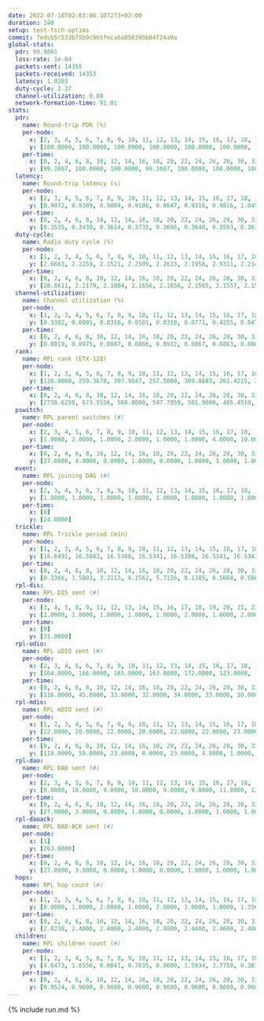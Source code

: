 ```yaml
---
date: 2022-07-18T02:03:06.107273+02:00
duration: 240
setup: test-tsch-optims
commit: 7edcb5c533b75b9c965feca6a850395b84f24a9a
global-stats:
  pdr: 99.9861
  loss-rate: 1e-04
  packets-sent: 14355
  packets-received: 14353
  latency: 1.0203
  duty-cycle: 2.37
  channel-utilization: 0.08
  network-formation-time: 91.01
stats:
  pdr:
    name: Round-trip PDR (%)
    per-node:
      x: [2, 3, 4, 5, 6, 7, 8, 9, 10, 11, 12, 13, 14, 15, 16, 17, 18, 19, 20, 21, 22, 23, 24, 25]
      y: [100.0000, 100.0000, 100.0000, 100.0000, 100.0000, 100.0000, 100.0000, 100.0000, 100.0000, 100.0000, 100.0000, 99.8273, 100.0000, 100.0000, 100.0000, 100.0000, 100.0000, 100.0000, 100.0000, 100.0000, 100.0000, 100.0000, 99.8387, 100.0000]
    per-time:
      x: [0, 2, 4, 6, 8, 10, 12, 14, 16, 18, 20, 22, 24, 26, 28, 30, 32, 34, 36, 38, 40, 42, 44, 46, 48, 50, 52, 54, 56, 58, 60, 62, 64, 66, 68, 70, 72, 74, 76, 78, 80, 82, 84, 86, 88, 90, 92, 94, 96, 98, 100, 102, 104, 106, 108, 110, 112, 114, 116, 118, 120, 122, 124, 126, 128, 130, 132, 134, 136, 138, 140, 142, 144, 146, 148, 150, 152, 154, 156, 158, 160, 162, 164, 166, 168, 170, 172, 174, 176, 178, 180, 182, 184, 186, 188, 190, 192, 194, 196, 198, 200, 202, 204, 206, 208, 210, 212, 214, 216, 218, 220, 222, 224, 226, 228, 230, 232, 234, 236, 238]
      y: [99.1667, 100.0000, 100.0000, 99.1667, 100.0000, 100.0000, 100.0000, 100.0000, 100.0000, 100.0000, 100.0000, 100.0000, 100.0000, 100.0000, 100.0000, 100.0000, 100.0000, 100.0000, 100.0000, 100.0000, 100.0000, 100.0000, 100.0000, 100.0000, 100.0000, 100.0000, 100.0000, 100.0000, 100.0000, 100.0000, 100.0000, 100.0000, 100.0000, 100.0000, 100.0000, 100.0000, 100.0000, 100.0000, 100.0000, 100.0000, 100.0000, 100.0000, 100.0000, 100.0000, 100.0000, 100.0000, 100.0000, 100.0000, 100.0000, 100.0000, 100.0000, 100.0000, 100.0000, 100.0000, 100.0000, 100.0000, 100.0000, 100.0000, 100.0000, 100.0000, 100.0000, 100.0000, 100.0000, 100.0000, 100.0000, 100.0000, 100.0000, 100.0000, 100.0000, 100.0000, 100.0000, 100.0000, 100.0000, 100.0000, 100.0000, 100.0000, 100.0000, 100.0000, 100.0000, 100.0000, 100.0000, 100.0000, 100.0000, 100.0000, 100.0000, 100.0000, 100.0000, 100.0000, 100.0000, 100.0000, 100.0000, 100.0000, 100.0000, 100.0000, 100.0000, 100.0000, 100.0000, 100.0000, 100.0000, 100.0000, 100.0000, 100.0000, 100.0000, 100.0000, 100.0000, 100.0000, 100.0000, 100.0000, 100.0000, 100.0000, 100.0000, 100.0000, 100.0000, 100.0000, 100.0000, 100.0000, 100.0000, 100.0000, 100.0000, 100.0000]
  latency:
    name: Round-trip latency (s)
    per-node:
      x: [2, 3, 4, 5, 6, 7, 8, 9, 10, 11, 12, 13, 14, 15, 16, 17, 18, 19, 20, 21, 22, 23, 24, 25]
      y: [0.9072, 0.9309, 0.9004, 0.9106, 0.8647, 0.9316, 0.9816, 1.0451, 0.9448, 0.9437, 0.9410, 1.0187, 1.1161, 1.0402, 0.9335, 1.1191, 1.0996, 1.0393, 1.1743, 1.0827, 1.0308, 1.1222, 1.2278, 1.1726]
    per-time:
      x: [0, 2, 4, 6, 8, 10, 12, 14, 16, 18, 20, 22, 24, 26, 28, 30, 32, 34, 36, 38, 40, 42, 44, 46, 48, 50, 52, 54, 56, 58, 60, 62, 64, 66, 68, 70, 72, 74, 76, 78, 80, 82, 84, 86, 88, 90, 92, 94, 96, 98, 100, 102, 104, 106, 108, 110, 112, 114, 116, 118, 120, 122, 124, 126, 128, 130, 132, 134, 136, 138, 140, 142, 144, 146, 148, 150, 152, 154, 156, 158, 160, 162, 164, 166, 168, 170, 172, 174, 176, 178, 180, 182, 184, 186, 188, 190, 192, 194, 196, 198, 200, 202, 204, 206, 208, 210, 212, 214, 216, 218, 220, 222, 224, 226, 228, 230, 232, 234, 236, 238]
      y: [0.3535, 0.3430, 0.3614, 0.3735, 0.3696, 0.3648, 0.3593, 0.3615, 0.4002, 0.3798, 0.3517, 0.3740, 0.3685, 0.3735, 0.4091, 0.3941, 0.3535, 0.5262, 0.3785, 0.3764, 0.3489, 0.3756, 0.3544, 0.6227, 0.5011, 0.4926, 0.3598, 0.3838, 0.4662, 1.0639, 1.0452, 0.6825, 0.5712, 0.5225, 0.5775, 1.1108, 1.2952, 1.2942, 0.9667, 0.7910, 0.6899, 1.1850, 1.3231, 1.3282, 1.3105, 1.2597, 0.9866, 1.1236, 1.2854, 1.2758, 1.2977, 1.2609, 1.2902, 1.3180, 1.2906, 1.2672, 1.2992, 1.3071, 1.3009, 1.3058, 1.3071, 1.3078, 1.3100, 1.3075, 1.3059, 1.2850, 1.3084, 1.2600, 1.2888, 1.2958, 1.2770, 1.2659, 1.2865, 1.2877, 1.2684, 1.2814, 1.2890, 1.2703, 1.2727, 1.2957, 1.2818, 1.2814, 1.2658, 1.2637, 1.2733, 1.2543, 1.2761, 1.3001, 1.2777, 1.2684, 1.2679, 1.2613, 1.2550, 1.2479, 1.2471, 1.2759, 1.2873, 1.2746, 1.2845, 1.2460, 1.2575, 1.2899, 1.2724, 1.2859, 1.2641, 1.2685, 1.2618, 1.2617, 1.2713, 1.2382, 1.2657, 1.2694, 1.2689, 1.2340, 1.2666, 1.2519, 1.2578, 1.2720, 1.2455, 1.2534]
  duty-cycle:
    name: Radio duty cycle (%)
    per-node:
      x: [1, 2, 3, 4, 5, 6, 7, 8, 9, 10, 11, 12, 13, 14, 15, 16, 17, 18, 19, 20, 21, 22, 23, 24, 25]
      y: [2.6663, 2.2259, 2.1521, 2.2509, 2.2633, 2.1958, 2.9311, 2.2141, 2.1490, 2.1172, 2.3545, 2.2563, 2.3789, 2.3363, 2.6274, 2.4118, 2.2051, 2.4586, 2.4592, 2.3945, 2.5333, 2.4095, 2.5292, 2.4320, 2.4166]
    per-time:
      x: [0, 2, 4, 6, 8, 10, 12, 14, 16, 18, 20, 22, 24, 26, 28, 30, 32, 34, 36, 38, 40, 42, 44, 46, 48, 50, 52, 54, 56, 58, 60, 62, 64, 66, 68, 70, 72, 74, 76, 78, 80, 82, 84, 86, 88, 90, 92, 94, 96, 98, 100, 102, 104, 106, 108, 110, 112, 114, 116, 118, 120, 122, 124, 126, 128, 130, 132, 134, 136, 138, 140, 142, 144, 146, 148, 150, 152, 154, 156, 158, 160, 162, 164, 166, 168, 170, 172, 174, 176, 178, 180, 182, 184, 186, 188, 190, 192, 194, 196, 198, 200, 202, 204, 206, 208, 210, 212, 214, 216, 218, 220, 222, 224, 226, 228, 230, 232, 234, 236, 238, 240]
      y: [28.8611, 2.2179, 2.1804, 2.1656, 2.1856, 2.1585, 2.1557, 2.1581, 2.1728, 2.1604, 2.1668, 2.1443, 2.1499, 2.1591, 2.1830, 2.1801, 2.1579, 2.1545, 2.1438, 2.1346, 2.1676, 2.1716, 2.1691, 2.1612, 2.1649, 2.1634, 2.1614, 2.1901, 2.1714, 2.1593, 2.1453, 2.1519, 2.1784, 2.1655, 2.1638, 2.1548, 2.1590, 2.1527, 2.1541, 2.1649, 2.0900, 2.1687, 2.1715, 2.1572, 2.1540, 2.1526, 2.1806, 2.1813, 2.1742, 2.1664, 2.1575, 2.1710, 2.1466, 2.1415, 2.1642, 2.1442, 2.1661, 2.1588, 2.1580, 2.1530, 2.1615, 2.1559, 2.1487, 2.1538, 2.1588, 2.1473, 2.1392, 2.1489, 2.1415, 2.1421, 2.1371, 2.1441, 2.1377, 2.1436, 2.1469, 2.0986, 2.1463, 2.1447, 2.1493, 2.1430, 2.1484, 2.1374, 2.1458, 2.1425, 2.1396, 2.1593, 2.1441, 2.1476, 2.1564, 2.1371, 2.1517, 2.1394, 2.1613, 2.1464, 2.1343, 2.1271, 2.1421, 2.1501, 2.1542, 2.1481, 2.1436, 2.1400, 2.1543, 2.1478, 2.1615, 2.1449, 2.1429, 2.1144, 2.1435, 2.1396, 2.1393, 2.1460, 2.1546, 2.1512, 2.1430, 2.1405, 2.1423, 2.1430, 2.1490, 2.1331, 2.1304]
  channel-utilization:
    name: Channel utilization (%)
    per-node:
      x: [1, 2, 3, 4, 5, 6, 7, 8, 9, 10, 11, 12, 13, 14, 15, 16, 17, 18, 19, 20, 21, 22, 23, 24, 25]
      y: [0.3382, 0.0991, 0.0316, 0.0581, 0.0310, 0.0771, 0.4255, 0.0474, 0.0335, 0.0418, 0.0570, 0.0539, 0.0359, 0.0314, 0.1961, 0.0852, 0.0455, 0.0865, 0.0450, 0.0347, 0.0838, 0.0366, 0.0358, 0.0342, 0.0374]
    per-time:
      x: [0, 2, 4, 6, 8, 10, 12, 14, 16, 18, 20, 22, 24, 26, 28, 30, 32, 34, 36, 38, 40, 42, 44, 46, 48, 50, 52, 54, 56, 58, 60, 62, 64, 66, 68, 70, 72, 74, 76, 78, 80, 82, 84, 86, 88, 90, 92, 94, 96, 98, 100, 102, 104, 106, 108, 110, 112, 114, 116, 118, 120, 122, 124, 126, 128, 130, 132, 134, 136, 138, 140, 142, 144, 146, 148, 150, 152, 154, 156, 158, 160, 162, 164, 166, 168, 170, 172, 174, 176, 178, 180, 182, 184, 186, 188, 190, 192, 194, 196, 198, 200, 202, 204, 206, 208, 210, 212, 214, 216, 218, 220, 222, 224, 226, 228, 230, 232, 234, 236, 238, 240]
      y: [0.0819, 0.0975, 0.0887, 0.0866, 0.0912, 0.0867, 0.0863, 0.0863, 0.0897, 0.0890, 0.0917, 0.0813, 0.0843, 0.0888, 0.0969, 0.0969, 0.0865, 0.0842, 0.0806, 0.0772, 0.0904, 0.0907, 0.0864, 0.0856, 0.0849, 0.0865, 0.0866, 0.0965, 0.0907, 0.0862, 0.0801, 0.0816, 0.0928, 0.0906, 0.0885, 0.0860, 0.0879, 0.0847, 0.0868, 0.0877, 0.0747, 0.0904, 0.0917, 0.0857, 0.0843, 0.0860, 0.0949, 0.0923, 0.0883, 0.0862, 0.0829, 0.0858, 0.0789, 0.0796, 0.0862, 0.0794, 0.0896, 0.0849, 0.0858, 0.0831, 0.0852, 0.0844, 0.0820, 0.0846, 0.0883, 0.0827, 0.0786, 0.0810, 0.0777, 0.0778, 0.0781, 0.0794, 0.0780, 0.0809, 0.0808, 0.0756, 0.0786, 0.0785, 0.0820, 0.0794, 0.0824, 0.0775, 0.0795, 0.0771, 0.0753, 0.0839, 0.0787, 0.0794, 0.0847, 0.0760, 0.0809, 0.0770, 0.0845, 0.0788, 0.0736, 0.0716, 0.0786, 0.0828, 0.0828, 0.0807, 0.0786, 0.0772, 0.0822, 0.0807, 0.0847, 0.0781, 0.0789, 0.0832, 0.0786, 0.0769, 0.0830, 0.0776, 0.0821, 0.0810, 0.0783, 0.0715, 0.0848, 0.0793, 0.0785, 0.0742, 0.0651]
  rank:
    name: RPL rank (ETX-128)
    per-node:
      x: [1, 2, 3, 4, 5, 6, 7, 8, 9, 10, 11, 12, 13, 14, 15, 16, 17, 18, 19, 20, 21, 22, 23, 24, 25]
      y: [128.0000, 259.3678, 397.9547, 257.5000, 389.8683, 261.4215, 270.6157, 431.5878, 551.5657, 439.4228, 415.6736, 392.1029, 547.5935, 576.5462, 425.4504, 457.4291, 573.7751, 581.8008, 559.4395, 939.2610, 586.2672, 879.5668, 664.8455, 746.9444, 697.0610]
    per-time:
      x: [0, 2, 4, 6, 8, 10, 12, 14, 16, 18, 20, 22, 24, 26, 28, 30, 32, 34, 36, 38, 40, 42, 44, 46, 48, 50, 52, 54, 56, 58, 60, 62, 64, 66, 68, 70, 72, 74, 76, 78, 80, 82, 84, 86, 88, 90, 92, 94, 96, 98, 100, 102, 104, 106, 108, 110, 112, 114, 116, 118, 120, 122, 124, 126, 128, 130, 132, 134, 136, 138, 140, 142, 144, 146, 148, 150, 152, 154, 156, 158, 160, 162, 164, 166, 168, 170, 172, 174, 176, 178, 180, 182, 184, 186, 188, 190, 192, 194, 196, 198, 200, 202, 204, 206, 208, 210, 212, 214, 216, 218, 220, 222, 224, 226, 228, 230, 232, 234, 236, 238, 240]
      y: [2738.6250, 673.5556, 568.8600, 547.7059, 501.9000, 486.4510, 475.7647, 465.9216, 473.4200, 481.7000, 482.2600, 478.8000, 477.8000, 479.6600, 488.4000, 514.8600, 540.7600, 559.9800, 561.6000, 555.1731, 536.5577, 529.8868, 523.7255, 519.9400, 512.0400, 505.9600, 503.9804, 559.8475, 548.4400, 531.7647, 528.7843, 518.0600, 506.2500, 489.6078, 473.3400, 471.3200, 470.7647, 470.2157, 466.4231, 459.8400, 456.9400, 499.1600, 565.7451, 584.6600, 577.8000, 577.2600, 551.5593, 542.1250, 485.2200, 483.4200, 468.6863, 467.5800, 467.5800, 505.9608, 507.0200, 503.3800, 507.6667, 501.8462, 467.7778, 461.5400, 466.1800, 451.6275, 451.6800, 449.9200, 447.2075, 446.1132, 463.5800, 462.4314, 465.1800, 459.5882, 453.3846, 449.2800, 447.7843, 439.7400, 439.4510, 440.9400, 436.4000, 424.8200, 434.2353, 431.6600, 425.2200, 426.2800, 429.8846, 418.5200, 419.8000, 417.5000, 418.1400, 425.5400, 428.9804, 424.2400, 421.6400, 424.4000, 431.5490, 435.8200, 439.9400, 435.6000, 434.2400, 436.9200, 434.0000, 430.0196, 432.4902, 428.1200, 428.5400, 429.4200, 430.9400, 426.7800, 426.6200, 427.3725, 427.2200, 426.5400, 425.9600, 426.5600, 429.6200, 428.2400, 425.1569, 424.3000, 425.7200, 428.5490, 424.0784, 424.9800, 425.9200]
  pswitch:
    name: RPL parent switches (#)
    per-node:
      x: [2, 3, 4, 5, 6, 7, 8, 9, 10, 11, 12, 13, 14, 15, 16, 17, 18, 19, 20, 21, 22, 23, 24, 25]
      y: [1.0000, 2.0000, 1.0000, 2.0000, 1.0000, 1.0000, 4.0000, 10.0000, 5.0000, 1.0000, 2.0000, 5.0000, 8.0000, 1.0000, 6.0000, 8.0000, 5.0000, 8.0000, 8.0000, 7.0000, 6.0000, 6.0000, 12.0000, 6.0000]
    per-time:
      x: [0, 2, 4, 6, 8, 10, 12, 14, 16, 18, 20, 22, 24, 26, 28, 30, 32, 34, 36, 38, 40, 42, 44, 46, 48, 50, 52, 54, 56, 58, 60, 62, 64, 66, 68, 70, 72, 74, 76, 78, 80, 82, 84, 86, 88, 90, 92, 94, 96, 98, 100, 102, 104, 106, 108, 110, 112, 114, 116, 118, 120, 122, 124, 126, 128, 130, 132, 134, 136, 138, 140, 142, 144, 146, 148, 150, 152, 154, 156, 158, 160, 162, 164, 166, 168, 170, 172, 174, 176, 178, 180, 182, 184, 186, 188, 190, 192, 194, 196, 198, 200, 202, 204, 206, 208, 210, 212, 214, 216, 218, 220, 222, 224, 226, 228, 230, 232, 234, 236]
      y: [27.0000, 4.0000, 0.0000, 1.0000, 0.0000, 1.0000, 1.0000, 1.0000, 0.0000, 0.0000, 0.0000, 0.0000, 0.0000, 0.0000, 0.0000, 0.0000, 0.0000, 0.0000, 0.0000, 2.0000, 2.0000, 3.0000, 1.0000, 0.0000, 0.0000, 0.0000, 1.0000, 9.0000, 0.0000, 1.0000, 1.0000, 0.0000, 2.0000, 1.0000, 0.0000, 0.0000, 1.0000, 1.0000, 2.0000, 0.0000, 0.0000, 0.0000, 1.0000, 0.0000, 0.0000, 0.0000, 9.0000, 6.0000, 0.0000, 0.0000, 1.0000, 0.0000, 0.0000, 1.0000, 0.0000, 0.0000, 4.0000, 2.0000, 4.0000, 0.0000, 0.0000, 1.0000, 0.0000, 0.0000, 3.0000, 3.0000, 0.0000, 1.0000, 0.0000, 1.0000, 2.0000, 0.0000, 1.0000, 0.0000, 1.0000, 0.0000, 0.0000, 0.0000, 1.0000, 0.0000, 0.0000, 0.0000, 2.0000, 0.0000, 0.0000, 0.0000, 0.0000, 0.0000, 1.0000, 0.0000, 0.0000, 0.0000, 1.0000, 0.0000, 0.0000, 0.0000, 0.0000, 0.0000, 2.0000, 1.0000, 1.0000, 0.0000, 0.0000, 0.0000, 0.0000, 0.0000, 0.0000, 1.0000, 0.0000, 0.0000, 0.0000, 0.0000, 0.0000, 0.0000, 1.0000, 0.0000, 0.0000, 1.0000, 1.0000]
  event:
    name: RPL joining DAG (#)
    per-node:
      x: [2, 3, 4, 5, 6, 7, 8, 9, 10, 11, 12, 13, 14, 15, 16, 17, 18, 19, 20, 21, 22, 23, 24, 25]
      y: [1.0000, 1.0000, 1.0000, 1.0000, 1.0000, 1.0000, 1.0000, 1.0000, 1.0000, 1.0000, 1.0000, 1.0000, 1.0000, 1.0000, 1.0000, 1.0000, 1.0000, 1.0000, 1.0000, 1.0000, 1.0000, 1.0000, 1.0000, 1.0000]
    per-time:
      x: [0]
      y: [24.0000]
  trickle:
    name: RPL Trickle period (min)
    per-node:
      x: [1, 2, 3, 4, 5, 6, 7, 8, 9, 10, 11, 12, 13, 14, 15, 16, 17, 18, 19, 20, 21, 22, 23, 24, 25]
      y: [16.6491, 16.5803, 16.5380, 16.5341, 16.5380, 16.5341, 16.5341, 16.5545, 16.0960, 16.4728, 16.5290, 16.5020, 16.5061, 16.5203, 16.5265, 15.6173, 16.3615, 16.4073, 16.5494, 16.2826, 15.7737, 15.5490, 15.7316, 16.4352, 16.5949]
    per-time:
      x: [0, 2, 4, 6, 8, 10, 12, 14, 16, 18, 20, 22, 24, 26, 28, 30, 32, 34, 36, 38, 40, 42, 44, 46, 48, 50, 52, 54, 56, 58, 60, 62, 64, 66, 68, 70, 72, 74, 76, 78, 80, 82, 84, 86, 88, 90, 92, 94, 96, 98, 100, 102, 104, 106, 108, 110, 112, 114, 116, 118, 120, 122, 124, 126, 128, 130, 132, 134, 136, 138, 140, 142, 144, 146, 148, 150, 152, 154, 156, 158, 160, 162, 164, 166, 168, 170, 172, 174, 176, 178, 180, 182, 184, 186, 188, 190, 192, 194, 196, 198, 200, 202, 204, 206, 208, 210, 212, 214, 216, 218, 220, 222, 224, 226, 228, 230, 232, 234, 236, 238, 240]
      y: [0.3366, 1.5802, 3.2113, 4.1562, 5.7126, 8.1385, 8.5668, 8.5668, 9.0877, 15.5539, 17.1267, 17.1267, 17.3015, 17.4763, 17.4763, 17.4763, 17.4763, 17.4763, 17.4763, 17.4763, 17.4763, 17.4763, 17.4763, 17.4763, 17.4763, 17.4763, 17.4763, 15.7395, 15.5757, 15.8057, 15.9342, 16.1655, 16.3000, 16.2769, 16.4277, 16.4277, 17.4763, 17.4763, 17.4763, 17.4763, 17.4763, 17.4763, 17.4763, 17.4763, 17.4763, 17.4763, 17.4763, 17.1739, 16.8428, 16.9083, 16.7053, 17.0394, 17.1267, 17.1336, 17.1267, 17.1267, 17.4763, 17.4763, 17.4763, 17.4763, 17.4763, 17.4763, 17.4763, 17.4763, 17.4763, 17.4763, 17.4763, 17.4763, 17.4763, 17.4763, 17.4763, 17.4763, 17.4763, 17.4763, 17.4763, 17.4763, 17.4763, 17.4763, 17.4763, 17.4763, 17.4763, 17.4763, 17.4763, 17.4763, 17.4763, 17.4763, 17.4763, 17.4763, 17.4763, 17.4763, 17.4763, 17.4763, 17.4763, 17.4763, 17.4763, 17.4763, 17.4763, 17.4763, 17.4763, 17.4763, 17.4763, 17.4763, 17.4763, 17.4763, 17.4763, 17.4763, 17.4763, 17.4763, 17.4763, 17.4763, 17.4763, 17.4763, 17.4763, 17.4763, 17.4763, 17.4763, 17.4763, 17.4763, 17.4763, 17.4763, 17.4763]
  rpl-dis:
    name: RPL DIS sent (#)
    per-node:
      x: [3, 4, 5, 8, 9, 11, 12, 13, 14, 15, 16, 17, 18, 19, 20, 21, 22, 23, 24, 25]
      y: [1.0000, 1.0000, 1.0000, 1.0000, 1.0000, 2.0000, 1.0000, 2.0000, 2.0000, 1.0000, 2.0000, 1.0000, 1.0000, 2.0000, 1.0000, 2.0000, 2.0000, 3.0000, 2.0000, 2.0000]
    per-time:
      x: [0]
      y: [31.0000]
  rpl-udio:
    name: RPL uDIO sent (#)
    per-node:
      x: [2, 3, 4, 5, 6, 7, 8, 9, 10, 11, 12, 13, 14, 15, 16, 17, 18, 19, 20, 21, 22, 23, 24, 25]
      y: [164.0000, 166.0000, 165.0000, 163.0000, 172.0000, 123.0000, 154.0000, 170.0000, 173.0000, 149.0000, 169.0000, 169.0000, 157.0000, 102.0000, 162.0000, 175.0000, 136.0000, 160.0000, 166.0000, 155.0000, 169.0000, 164.0000, 170.0000, 155.0000]
    per-time:
      x: [0, 2, 4, 6, 8, 10, 12, 14, 16, 18, 20, 22, 24, 26, 28, 30, 32, 34, 36, 38, 40, 42, 44, 46, 48, 50, 52, 54, 56, 58, 60, 62, 64, 66, 68, 70, 72, 74, 76, 78, 80, 82, 84, 86, 88, 90, 92, 94, 96, 98, 100, 102, 104, 106, 108, 110, 112, 114, 116, 118, 120, 122, 124, 126, 128, 130, 132, 134, 136, 138, 140, 142, 144, 146, 148, 150, 152, 154, 156, 158, 160, 162, 164, 166, 168, 170, 172, 174, 176, 178, 180, 182, 184, 186, 188, 190, 192, 194, 196, 198, 200, 202, 204, 206, 208, 210, 212, 214, 216, 218, 220, 222, 224, 226, 228, 230, 232, 234, 236, 238, 240]
      y: [116.0000, 45.0000, 33.0000, 32.0000, 34.0000, 33.0000, 30.0000, 29.0000, 33.0000, 28.0000, 39.0000, 30.0000, 28.0000, 27.0000, 39.0000, 34.0000, 35.0000, 30.0000, 28.0000, 31.0000, 31.0000, 30.0000, 33.0000, 35.0000, 28.0000, 33.0000, 28.0000, 34.0000, 27.0000, 26.0000, 31.0000, 35.0000, 30.0000, 30.0000, 28.0000, 29.0000, 27.0000, 31.0000, 32.0000, 32.0000, 27.0000, 35.0000, 33.0000, 31.0000, 30.0000, 32.0000, 35.0000, 33.0000, 31.0000, 28.0000, 22.0000, 30.0000, 30.0000, 40.0000, 34.0000, 34.0000, 25.0000, 26.0000, 26.0000, 30.0000, 29.0000, 32.0000, 31.0000, 27.0000, 30.0000, 34.0000, 27.0000, 31.0000, 32.0000, 35.0000, 35.0000, 25.0000, 33.0000, 26.0000, 26.0000, 32.0000, 35.0000, 31.0000, 33.0000, 28.0000, 27.0000, 32.0000, 34.0000, 30.0000, 34.0000, 26.0000, 28.0000, 34.0000, 31.0000, 27.0000, 36.0000, 34.0000, 34.0000, 29.0000, 28.0000, 33.0000, 29.0000, 29.0000, 33.0000, 34.0000, 32.0000, 29.0000, 32.0000, 25.0000, 30.0000, 36.0000, 33.0000, 35.0000, 32.0000, 26.0000, 27.0000, 29.0000, 32.0000, 33.0000, 35.0000, 34.0000, 27.0000, 25.0000, 26.0000, 32.0000, 8.0000]
  rpl-mdio:
    name: RPL mDIO sent (#)
    per-node:
      x: [1, 2, 3, 4, 5, 6, 7, 8, 9, 10, 11, 12, 13, 14, 15, 16, 17, 18, 19, 20, 21, 22, 23, 24, 25]
      y: [22.0000, 20.0000, 22.0000, 20.0000, 22.0000, 22.0000, 23.0000, 20.0000, 27.0000, 26.0000, 21.0000, 22.0000, 21.0000, 21.0000, 21.0000, 28.0000, 29.0000, 26.0000, 20.0000, 25.0000, 27.0000, 32.0000, 28.0000, 25.0000, 21.0000]
    per-time:
      x: [0, 2, 4, 6, 8, 10, 12, 14, 16, 18, 20, 22, 24, 26, 28, 30, 32, 34, 36, 38, 40, 42, 44, 46, 48, 50, 52, 54, 56, 58, 60, 62, 64, 66, 68, 70, 72, 74, 76, 78, 80, 82, 84, 86, 88, 90, 92, 94, 96, 98, 100, 102, 104, 106, 108, 110, 112, 114, 116, 118, 120, 122, 124, 126, 128, 130, 132, 134, 136, 138, 140, 142, 144, 146, 148, 150, 152, 154, 156, 158, 160, 162, 164, 166, 168, 170, 172, 174, 176, 178, 180, 182, 184, 186, 188, 190, 192, 194, 196, 198, 200, 202, 204, 206, 208, 210, 212, 214, 216, 218, 220, 222, 224, 226, 228, 230, 232, 234, 236, 238, 240]
      y: [118.0000, 50.0000, 23.0000, 8.0000, 23.0000, 4.0000, 1.0000, 8.0000, 14.0000, 2.0000, 0.0000, 1.0000, 0.0000, 2.0000, 4.0000, 5.0000, 8.0000, 4.0000, 1.0000, 1.0000, 0.0000, 0.0000, 6.0000, 2.0000, 10.0000, 5.0000, 1.0000, 13.0000, 3.0000, 3.0000, 1.0000, 9.0000, 7.0000, 3.0000, 5.0000, 2.0000, 1.0000, 0.0000, 0.0000, 2.0000, 2.0000, 7.0000, 6.0000, 4.0000, 4.0000, 0.0000, 0.0000, 4.0000, 5.0000, 4.0000, 3.0000, 10.0000, 4.0000, 1.0000, 1.0000, 0.0000, 0.0000, 2.0000, 6.0000, 4.0000, 9.0000, 2.0000, 2.0000, 0.0000, 0.0000, 0.0000, 3.0000, 6.0000, 7.0000, 5.0000, 2.0000, 1.0000, 1.0000, 0.0000, 4.0000, 5.0000, 7.0000, 6.0000, 1.0000, 1.0000, 1.0000, 0.0000, 0.0000, 3.0000, 7.0000, 4.0000, 4.0000, 5.0000, 0.0000, 1.0000, 1.0000, 0.0000, 5.0000, 5.0000, 6.0000, 5.0000, 2.0000, 0.0000, 2.0000, 0.0000, 2.0000, 3.0000, 5.0000, 3.0000, 6.0000, 4.0000, 0.0000, 1.0000, 1.0000, 2.0000, 4.0000, 5.0000, 6.0000, 6.0000, 2.0000, 0.0000, 0.0000, 0.0000, 5.0000, 5.0000, 1.0000]
  rpl-dao:
    name: RPL DAO sent (#)
    per-node:
      x: [2, 3, 4, 5, 6, 7, 8, 9, 10, 11, 12, 13, 14, 15, 16, 17, 18, 19, 20, 21, 22, 23, 24, 25]
      y: [9.0000, 10.0000, 9.0000, 10.0000, 9.0000, 9.0000, 11.0000, 12.0000, 12.0000, 9.0000, 9.0000, 13.0000, 13.0000, 9.0000, 12.0000, 12.0000, 11.0000, 12.0000, 11.0000, 12.0000, 12.0000, 11.0000, 15.0000, 11.0000]
    per-time:
      x: [0, 2, 4, 6, 8, 10, 12, 14, 16, 18, 20, 22, 24, 26, 28, 30, 32, 34, 36, 38, 40, 42, 44, 46, 48, 50, 52, 54, 56, 58, 60, 62, 64, 66, 68, 70, 72, 74, 76, 78, 80, 82, 84, 86, 88, 90, 92, 94, 96, 98, 100, 102, 104, 106, 108, 110, 112, 114, 116, 118, 120, 122, 124, 126, 128, 130, 132, 134, 136, 138, 140, 142, 144, 146, 148, 150, 152, 154, 156, 158, 160, 162, 164, 166, 168, 170, 172, 174, 176, 178, 180, 182, 184, 186, 188, 190, 192, 194, 196, 198, 200, 202, 204, 206, 208, 210, 212, 214, 216, 218, 220, 222, 224, 226, 228, 230, 232, 234, 236]
      y: [27.0000, 3.0000, 0.0000, 1.0000, 0.0000, 1.0000, 1.0000, 1.0000, 0.0000, 0.0000, 0.0000, 0.0000, 0.0000, 0.0000, 17.0000, 3.0000, 0.0000, 0.0000, 1.0000, 3.0000, 2.0000, 4.0000, 1.0000, 0.0000, 0.0000, 0.0000, 1.0000, 8.0000, 9.0000, 3.0000, 1.0000, 0.0000, 2.0000, 2.0000, 0.0000, 1.0000, 1.0000, 1.0000, 2.0000, 0.0000, 1.0000, 6.0000, 5.0000, 5.0000, 1.0000, 0.0000, 9.0000, 5.0000, 1.0000, 0.0000, 2.0000, 0.0000, 1.0000, 2.0000, 0.0000, 1.0000, 6.0000, 8.0000, 3.0000, 0.0000, 3.0000, 1.0000, 0.0000, 0.0000, 5.0000, 3.0000, 0.0000, 2.0000, 0.0000, 2.0000, 3.0000, 6.0000, 3.0000, 0.0000, 2.0000, 0.0000, 1.0000, 0.0000, 5.0000, 1.0000, 1.0000, 1.0000, 2.0000, 1.0000, 1.0000, 7.0000, 3.0000, 1.0000, 3.0000, 0.0000, 1.0000, 0.0000, 4.0000, 1.0000, 0.0000, 0.0000, 2.0000, 0.0000, 3.0000, 5.0000, 7.0000, 1.0000, 0.0000, 2.0000, 1.0000, 0.0000, 2.0000, 4.0000, 0.0000, 0.0000, 1.0000, 0.0000, 1.0000, 4.0000, 7.0000, 2.0000, 1.0000, 3.0000, 2.0000]
  rpl-daoack:
    name: RPL DAO-ACK sent (#)
    per-node:
      x: [1]
      y: [263.0000]
    per-time:
      x: [0, 2, 4, 6, 8, 10, 12, 14, 16, 18, 20, 22, 24, 26, 28, 30, 32, 34, 36, 38, 40, 42, 44, 46, 48, 50, 52, 54, 56, 58, 60, 62, 64, 66, 68, 70, 72, 74, 76, 78, 80, 82, 84, 86, 88, 90, 92, 94, 96, 98, 100, 102, 104, 106, 108, 110, 112, 114, 116, 118, 120, 122, 124, 126, 128, 130, 132, 134, 136, 138, 140, 142, 144, 146, 148, 150, 152, 154, 156, 158, 160, 162, 164, 166, 168, 170, 172, 174, 176, 178, 180, 182, 184, 186, 188, 190, 192, 194, 196, 198, 200, 202, 204, 206, 208, 210, 212, 214, 216, 218, 220, 222, 224, 226, 228, 230, 232, 234, 236]
      y: [27.0000, 3.0000, 0.0000, 1.0000, 0.0000, 1.0000, 1.0000, 1.0000, 0.0000, 0.0000, 0.0000, 0.0000, 0.0000, 0.0000, 17.0000, 3.0000, 0.0000, 0.0000, 1.0000, 3.0000, 2.0000, 4.0000, 1.0000, 0.0000, 0.0000, 0.0000, 1.0000, 8.0000, 9.0000, 3.0000, 1.0000, 0.0000, 2.0000, 2.0000, 0.0000, 1.0000, 1.0000, 1.0000, 2.0000, 0.0000, 1.0000, 6.0000, 5.0000, 5.0000, 1.0000, 0.0000, 9.0000, 5.0000, 1.0000, 0.0000, 2.0000, 0.0000, 1.0000, 2.0000, 0.0000, 1.0000, 6.0000, 8.0000, 3.0000, 0.0000, 3.0000, 1.0000, 0.0000, 0.0000, 5.0000, 3.0000, 0.0000, 2.0000, 0.0000, 2.0000, 3.0000, 6.0000, 3.0000, 0.0000, 2.0000, 0.0000, 1.0000, 0.0000, 5.0000, 1.0000, 1.0000, 1.0000, 2.0000, 1.0000, 1.0000, 7.0000, 3.0000, 1.0000, 3.0000, 0.0000, 1.0000, 0.0000, 4.0000, 1.0000, 0.0000, 0.0000, 2.0000, 0.0000, 3.0000, 5.0000, 7.0000, 1.0000, 0.0000, 2.0000, 1.0000, 0.0000, 2.0000, 4.0000, 0.0000, 0.0000, 1.0000, 0.0000, 1.0000, 4.0000, 7.0000, 2.0000, 1.0000, 3.0000, 2.0000]
  hops:
    name: RPL hop count (#)
    per-node:
      x: [1, 2, 3, 4, 5, 6, 7, 8, 9, 10, 11, 12, 13, 14, 15, 16, 17, 18, 19, 20, 21, 22, 23, 24, 25]
      y: [0.0000, 1.0000, 2.0000, 1.0000, 2.0000, 1.0000, 1.0000, 1.3568, 2.6473, 2.0622, 2.0000, 2.0000, 3.0083, 2.9461, 2.0000, 2.1162, 2.9917, 2.9585, 3.0000, 3.5250, 3.0042, 3.1792, 3.5375, 4.2083, 3.7250]
    per-time:
      x: [0, 2, 4, 6, 8, 10, 12, 14, 16, 18, 20, 22, 24, 26, 28, 30, 32, 34, 36, 38, 40, 42, 44, 46, 48, 50, 52, 54, 56, 58, 60, 62, 64, 66, 68, 70, 72, 74, 76, 78, 80, 82, 84, 86, 88, 90, 92, 94, 96, 98, 100, 102, 104, 106, 108, 110, 112, 114, 116, 118, 120, 122, 124, 126, 128, 130, 132, 134, 136, 138, 140, 142, 144, 146, 148, 150, 152, 154, 156, 158, 160, 162, 164, 166, 168, 170, 172, 174, 176, 178, 180, 182, 184, 186, 188, 190, 192, 194, 196, 198, 200, 202, 204, 206, 208, 210, 212, 214, 216, 218, 220, 222, 224, 226, 228, 230, 232, 234, 236, 238, 240]
      y: [2.0238, 2.4000, 2.4000, 2.4000, 2.4800, 2.4400, 2.4600, 2.4800, 2.4800, 2.4800, 2.4800, 2.4800, 2.4800, 2.4800, 2.4800, 2.4800, 2.4800, 2.4800, 2.4800, 2.4800, 2.4800, 2.5200, 2.5200, 2.5200, 2.5200, 2.5200, 2.4800, 2.4800, 2.4400, 2.4000, 2.4000, 2.4000, 2.4800, 2.4800, 2.4800, 2.4800, 2.4800, 2.5200, 2.5000, 2.4800, 2.4800, 2.4800, 2.4800, 2.4800, 2.4800, 2.4800, 2.4600, 2.4000, 2.4000, 2.4000, 2.4000, 2.4000, 2.4000, 2.4000, 2.4000, 2.4000, 2.4000, 2.4000, 2.4000, 2.4000, 2.4000, 2.4000, 2.4000, 2.4000, 2.3400, 2.2600, 2.2000, 2.1800, 2.1600, 2.1600, 2.1600, 2.1600, 2.1600, 2.1600, 2.1600, 2.1600, 2.1600, 2.1600, 2.1600, 2.1600, 2.1600, 2.1600, 2.1600, 2.1600, 2.1600, 2.1600, 2.1600, 2.1600, 2.1800, 2.2000, 2.2000, 2.2000, 2.2000, 2.2000, 2.2000, 2.2000, 2.2000, 2.2000, 2.2200, 2.2400, 2.2400, 2.2400, 2.2400, 2.2400, 2.2400, 2.2400, 2.2400, 2.2400, 2.2400, 2.2400, 2.2400, 2.2400, 2.2400, 2.2400, 2.2000, 2.1600, 2.1600, 2.1600, 2.1600, 2.1600, 2.1600]
  children:
    name: RPL children count (#)
    per-node:
      x: [1, 2, 3, 4, 5, 6, 7, 8, 9, 10, 11, 12, 13, 14, 15, 16, 17, 18, 19, 20, 21, 22, 23, 24, 25]
      y: [4.6473, 1.6556, 0.0041, 0.7635, 0.0000, 1.5934, 3.7759, 0.3817, 0.0373, 0.3402, 0.9336, 0.6929, 0.1000, 0.0000, 3.1618, 1.3402, 0.4564, 1.5228, 0.4000, 0.1208, 1.5125, 0.1250, 0.1542, 0.0875, 0.1708]
    per-time:
      x: [0, 2, 4, 6, 8, 10, 12, 14, 16, 18, 20, 22, 24, 26, 28, 30, 32, 34, 36, 38, 40, 42, 44, 46, 48, 50, 52, 54, 56, 58, 60, 62, 64, 66, 68, 70, 72, 74, 76, 78, 80, 82, 84, 86, 88, 90, 92, 94, 96, 98, 100, 102, 104, 106, 108, 110, 112, 114, 116, 118, 120, 122, 124, 126, 128, 130, 132, 134, 136, 138, 140, 142, 144, 146, 148, 150, 152, 154, 156, 158, 160, 162, 164, 166, 168, 170, 172, 174, 176, 178, 180, 182, 184, 186, 188, 190, 192, 194, 196, 198, 200, 202, 204, 206, 208, 210, 212, 214, 216, 218, 220, 222, 224, 226, 228, 230, 232, 234, 236, 238, 240]
      y: [0.9524, 0.9600, 0.9600, 0.9600, 0.9600, 0.9600, 0.9600, 0.9600, 0.9600, 0.9600, 0.9600, 0.9600, 0.9600, 0.9600, 0.9600, 0.9600, 0.9600, 0.9600, 0.9600, 0.9600, 0.9600, 0.9600, 0.9600, 0.9600, 0.9600, 0.9600, 0.9600, 0.9600, 0.9600, 0.9600, 0.9600, 0.9600, 0.9600, 0.9600, 0.9600, 0.9600, 0.9600, 0.9600, 0.9600, 0.9600, 0.9600, 0.9600, 0.9600, 0.9600, 0.9600, 0.9600, 0.9600, 0.9600, 0.9600, 0.9600, 0.9600, 0.9600, 0.9600, 0.9600, 0.9600, 0.9600, 0.9600, 0.9600, 0.9600, 0.9600, 0.9600, 0.9600, 0.9600, 0.9600, 0.9600, 0.9600, 0.9600, 0.9600, 0.9600, 0.9600, 0.9600, 0.9600, 0.9600, 0.9600, 0.9600, 0.9600, 0.9600, 0.9600, 0.9600, 0.9600, 0.9600, 0.9600, 0.9600, 0.9600, 0.9600, 0.9600, 0.9600, 0.9600, 0.9600, 0.9600, 0.9600, 0.9600, 0.9600, 0.9600, 0.9600, 0.9600, 0.9600, 0.9600, 0.9600, 0.9600, 0.9600, 0.9600, 0.9600, 0.9600, 0.9600, 0.9600, 0.9600, 0.9600, 0.9600, 0.9600, 0.9600, 0.9600, 0.9600, 0.9600, 0.9600, 0.9600, 0.9600, 0.9600, 0.9600, 0.9600, 0.9600]
---
```


{% include run.md %}
